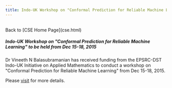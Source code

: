 ```yaml
---
title: Indo-UK Workshop on "Conformal Prediction for Reliable Machine Learning" to be held from Dec 15-18, 2015
---
```

<br>
Back to [CSE Home Page](cse.html)  
<br>

##### **Indo-UK Workshop on "Conformal Prediction for Reliable Machine Learning" to be held from Dec 15-18, 2015**

Dr Vineeth N Balasubramanian has received funding from the EPSRC-DST Indo-UK Initiative on Applied Mathematics to conduct a workshop on "Conformal Prediction for Reliable Machine Learning" from Dec 15-18, 2015.

Please [visit](http://www.iith.ac.in/~vineethnb/indoukworkshop2015/index.html) for more details.